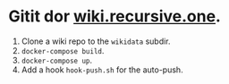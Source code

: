 # Gitit dor [wiki.recursive.one](https://wiki.recursive.one).

1. Clone a wiki repo to the `wikidata` subdir.
2. `docker-compose build`.
3. `docker-compose up`.
4. Add a hook `hook-push.sh` for the auto-push.
